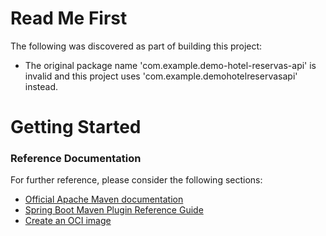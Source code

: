 # Read Me First
The following was discovered as part of building this project:

* The original package name 'com.example.demo-hotel-reservas-api' is invalid and this project uses 'com.example.demohotelreservasapi' instead.

# Getting Started

### Reference Documentation
For further reference, please consider the following sections:

* [Official Apache Maven documentation](https://maven.apache.org/guides/index.html)
* [Spring Boot Maven Plugin Reference Guide](https://docs.spring.io/spring-boot/docs/3.2.5/maven-plugin/reference/html/)
* [Create an OCI image](https://docs.spring.io/spring-boot/docs/3.2.5/maven-plugin/reference/html/#build-image)

